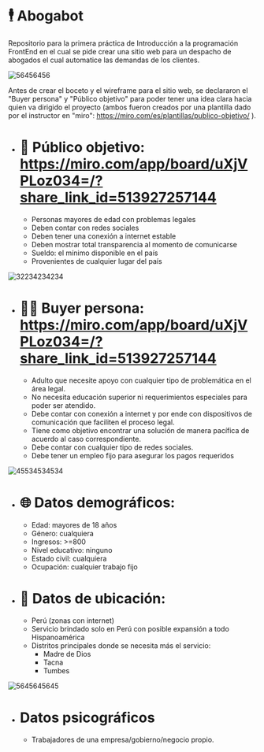 # 🕴 Abogabot
Repositorio para la primera práctica de Introducción a la programación FrontEnd en el cual se pide crear una sitio web para un despacho de abogados el cual automatice las demandas de los clientes.

![56456456](https://user-images.githubusercontent.com/114031198/202920380-9e3cbd3c-9dca-421b-bead-315bc6751c40.jpg)

Antes de crear el boceto y el wireframe para el sitio web, se declararon el "Buyer persona" y "Público objetivo" para poder tener una idea clara hacia quien va dirigido el proyecto (ambos fueron creados por una plantilla dado por el instructor en "miro": https://miro.com/es/plantillas/publico-objetivo/ ).


- # 🔎 Público objetivo: https://miro.com/app/board/uXjVPLoz034=/?share_link_id=513927257144

  - Personas mayores de edad con problemas legales
  - Deben contar con redes sociales
  - Deben tener una conexión a internet estable
  - Deben mostrar total transparencia al momento de comunicarse
  - Sueldo: el mínimo disponible en el país
  - Provenientes de cualquier lugar del país

![32234234234](https://user-images.githubusercontent.com/114031198/202921611-9a9d2e49-c55e-4940-978b-2858ff3a0bc0.jpg)


- # 🙍‍♂️ Buyer persona: https://miro.com/app/board/uXjVPLoz034=/?share_link_id=513927257144

  - Adulto que necesite apoyo con cualquier tipo de problemática en el área legal.
  - No necesita educación superior ni requerimientos especiales para poder ser atendido.
  - Debe contar con conexión a internet y por ende con dispositivos de comunicación que faciliten el proceso legal.
  - Tiene como objetivo encontrar una solución de manera pacífica de acuerdo al caso correspondiente.
  - Debe contar con cualquier tipo de redes sociales.
  - Debe tener un empleo fijo para asegurar los pagos requeridos
  
 ![45534534534](https://user-images.githubusercontent.com/114031198/202921620-c32abdde-d2c2-41b5-989a-579c87d18491.jpg)


- # 🌐 Datos demográficos:

  - Edad: mayores de 18 años
  - Género: cualquiera
  - Ingresos: >=800
  - Nivel educativo: ninguno
  - Estado civil: cualquiera
  - Ocupación: cualquier trabajo fijo
 
 
- # 📍 Datos de ubicación:

  - Perú (zonas con internet)
  - Servicio brindado solo en Perú con posible expansión a todo Hispanoamérica
  - Distritos principales donde se necesita más el servicio:
	  - Madre de Dios
	  - Tacna
	  - Tumbes

![5645645645](https://user-images.githubusercontent.com/114031198/202921631-6a3a7080-7190-4e9e-851b-e86e7f2ecf2e.jpg)


- # Datos psicográficos

  - Trabajadores de una empresa/gobierno/negocio propio.
